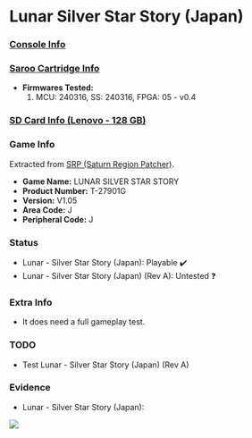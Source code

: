 # Lunar Silver Star Story (Japan)

### [Console Info](../../../../../Info/Consoles/VA13/README.md)

### [Saroo Cartridge Info](../../../../../Info/Cartridges/RetroGameParadiseStore/1.32F/README.md)

- <b>Firmwares Tested:</b>
  1. MCU: 240316, SS: 240316, FPGA: 05 - v0.4

### [SD Card Info (Lenovo - 128 GB)](../../../../../Info/SdCards/Lenovo/128GB/fat32/README.md)

### Game Info

Extracted from [SRP (Saturn Region Patcher)](https://segaxtreme.net/resources/saturn-region-patcher.81/download).

- <b>Game Name:</b> LUNAR SILVER STAR STORY
- <b>Product Number:</b> T-27901G
- <b>Version:</b> V1.05
- <b>Area Code:</b> J
- <b>Peripheral Code:</b> J

### Status

- Lunar - Silver Star Story (Japan): Playable :heavy_check_mark:
- Lunar - Silver Star Story (Japan) (Rev A): Untested :question:

### Extra Info

- It does need a full gameplay test.

### TODO

- Test Lunar - Silver Star Story (Japan) (Rev A)

### Evidence

- Lunar - Silver Star Story (Japan):

[![](https://img.youtube.com/vi/ZVvscK5ylLM/0.jpg)](https://www.youtube.com/watch?v=ZVvscK5ylLM)
